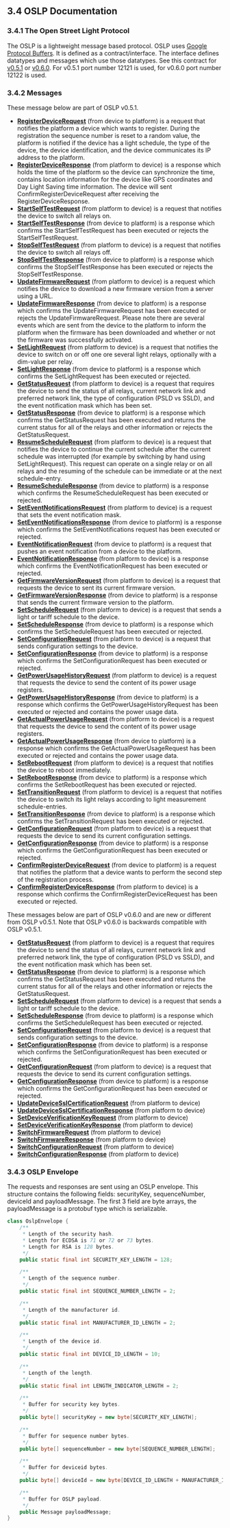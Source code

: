## 3.4 OSLP Documentation


### 3.4.1 The Open Street Light Protocol

The OSLP is a lightweight message based protocol. OSLP uses [Google Protocol Buffers](https://developers.google.com/protocol-buffers/?hl=en). It is defined as a contract/interface. The interface defines datatypes and messages which use those datatypes.
See this contract for [v0.5.1](./oslp/v0.5.1/oslp.proto.v0.5.1.md) or [v0.6.0](./oslp/v0.5.1/oslp.proto.v0.6.0.md).
For v0.5.1 port number 12121 is used, for v0.6.0 port number 12122 is used.

### 3.4.2 Messages

These message below are part of OSLP v0.5.1.

- **[RegisterDeviceRequest](./oslp/v0.5.1/RegisterDevice.md)** (from device to platform) is a request that notifies the platform a device which wants to register. During the registration the sequence number is reset to a random value, the platform is notified if the device has a light schedule, the type of the device, the device identification, and the device communicates its IP address to the platform.
- **[RegisterDeviceResponse](./oslp/v0.5.1/RegisterDevice.md)** (from platform to device) is a response which holds the time of the platform so the device can synchronize the time, contains location information for the device like GPS coordinates and Day Light Saving time information. The device will sent ConfirmRegisterDeviceRequest after receiving the RegisterDeviceResponse.
- **[StartSelfTestRequest](./oslp/v0.5.1/StartSelfTest.md)** (from platform to device) is a request that notifies the device to switch all relays on.
- **[StartSelfTestResponse](./oslp/v0.5.1/StartSelfTest.md)** (from device to platform) is a response which confirms the StartSelfTestRequest has been executed or rejects the StartSelfTestRequest.
- **[StopSelfTestRequest](./oslp/v0.5.1/StopSelfTest.md)** (from platform to device) is a request that notifies the device to switch all relays off.
- **[StopSelfTestResponse](./oslp/v0.5.1/StopSelfTest.md)** (from device to platform) is a response which confirms the StopSelfTestResponse has been executed or rejects the StopSelfTestResponse.
- **[UpdateFirmwareRequest](./oslp/v0.5.1/UpdateFirmware.md)** (from platform to device) is a request which notifies the device to download a new firmware version from a server using a URL.
- **[UpdateFirmwareResponse](./oslp/v0.5.1/UpdateFirmware.md)** (from device to platform) is a response which confirms the UpdateFirmwareRequest has been executed or rejects the UpdateFirmwareRequest. Please note there are several events which are sent from the device to the platform to inform the platform when the firmware has been downloaded and whether or not the firmware was successfully activated.
- **[SetLightRequest](./oslp/v0.5.1/SetLight.md)** (from platform to device) is a request that notifies the device to switch on or off one ore several light relays, optionally with a dim-value per relay.
- **[SetLightResponse](./oslp/v0.5.1/SetLight.md)** (from device to platform) is a response which confirms the SetLightRequest has been executed or rejected.
- **[GetStatusRequest](./oslp/v0.5.1/GetStatus.md)** (from platform to device) is a request that requires the device to send the status of all relays, current network link and preferred network link, the type of configuration (PSLD vs SSLD), and the event notification mask which has been set.
- **[GetStatusResponse](./oslp/v0.5.1/GetStatus.md)** (from device to platform) is a response which confirms the GetStatusRequest has been executed and returns the current status for all of the relays and other information or rejects the GetStatusRequest.
- **[ResumeScheduleRequest](./oslp/v0.5.1/ResumeSchedule.md)** (from platform to device) is a request that notifies the device to continue the current schedule after the current schedule was interrupted (for example by switching by hand using SetLightRequest). This request can operate on a single relay or on all relays and the resuming of the schedule can be immediate or at the next schedule-entry.
- **[ResumeScheduleResponse](./oslp/v0.5.1/ResumeSchedule.md)** (from device to platform) is a response which confirms the ResumeScheduleRequest has been executed or rejected.
- **[SetEventNotificationsRequest](./oslp/v0.5.1/SetEventNotifications.md)** (from platform to device) is a request that sets the event notification mask.
- **[SetEventNotificationsResponse](./oslp/v0.5.1/SetEventNotifications.md)** (from device to platform) is a response which confirms the SetEventNotifications request has been executed or rejected.
- **[EventNotificationRequest](./oslp/v0.5.1/EventNotification.md)** (from device to platform) is a request that pushes an event notification from a device to the platform.
- **[EventNotificationResponse](./oslp/v0.5.1/EventNotification.md)** (from platform to device) is a response which confirms the EventNotificationRequest has been executed or rejected.
- **[GetFirmwareVersionRequest](./oslp/v0.5.1/GetFirmwareVersion.md)** (from platform to device) is a request that requests the device to sent its current firmware version.
- **[GetFirmwareVersionResponse](./oslp/v0.5.1/GetFirmwareVersion.md)** (from device to platform) is a response that sends the current firmware version to the platform.
- **[SetScheduleRequest](./oslp/v0.5.1/SetSchedule.md)** (from platform to device) is a request that sends a light or tariff schedule to the device.
- **[SetScheduleResponse](./oslp/v0.5.1/SetSchedule.md)** (from device to platform) is a response which confirms the SetScheduleRequest has been executed or rejected.
- **[SetConfigurationRequest](./oslp/v0.5.1/SetConfiguration.md)** (from platform to device) is a request that sends configuration settings to the device.
- **[SetConfigurationResponse](./oslp/v0.5.1/SetConfiguration.md)** (from device to platform) is a response which confirms the SetConfigurationRequest has been executed or rejected.
- **[GetPowerUsageHistoryRequest](./oslp/v0.5.1/GetPowerUsageHistory.md)** (from platform to device) is a request that requests the device to send the content of its power usage registers.
- **[GetPowerUsageHistoryResponse](./oslp/v0.5.1/GetPowerUsageHistory.md)** (from device to platform) is a response which confirms the GetPowerUsageHistoryRequest has been executed or rejected and contains the power usage data.
- **[GetActualPowerUsageRequest](./oslp/v0.5.1/GetActualPowerUsage.md)** (from platform to device) is a request that requests the device to send the content of its power usage registers.
- **[GetActualPowerUsageResponse](./oslp/v0.5.1/GetActualPowerUsage.md)** (from device to platform) is a response which confirms the GetActualPowerUsageRequest has been executed or rejected and contains the power usage data.
- **[SetRebootRequest](./oslp/v0.5.1/SetReboot.md)** (from platform to device) is a request that notifies the device to reboot immediately.
- **[SetRebootResponse](./oslp/v0.5.1/SetReboot.md)** (from device to platform) is a response which confirms the SetRebootRequest has been executed or rejected.
- **[SetTransitionRequest](./oslp/v0.5.1/SetTransition.md)** (from platform to device) is a request that notifies the device to switch its light relays according to light measurement schedule-entries.
- **[SetTransitionResponse](./oslp/v0.5.1/SetTransition.md)** (from device to platform) is a response which confirms the SetTransitionRequest has been executed or rejected.
- **[GetConfigurationRequest](./oslp/v0.5.1/GetConfiguration.md)** (from platform to device) is a request that requests the device to send its current configuration settings.
- **[GetConfigurationResponse](./oslp/v0.5.1/GetConfiguration.md)** (from device to platform) is a response which confirms the GetConfigurationRequest has been executed or rejected.
- **[ConfirmRegisterDeviceRequest](./oslp/v0.5.1/ConfirmRegisterDevice.md)** (from device to platform) is a request that notifies the platform that a device wants to perform the second step of the registration process.
- **[ConfirmRegisterDeviceResponse](./oslp/v0.5.1/ConfirmRegisterDevice.md)** (from platform to device) is a response which confirms the ConfirmRegisterDeviceRequest has been executed or rejected.

These messages below are part of OSLP v0.6.0 and are new or different from OSLP v0.5.1. Note that OSLP v0.6.0 is backwards compatible with OSLP v0.5.1.

- **[GetStatusRequest](./oslp/v0.6.0/GetStatus.md)** (from platform to device) is a request that requires the device to send the status of all relays, current network link and preferred network link, the type of configuration (PSLD vs SSLD), and the event notification mask which has been set.
- **[GetStatusResponse](./oslp/v0.6.0/GetStatus.md)** (from device to platform) is a response which confirms the GetStatusRequest has been executed and returns the current status for all of the relays and other information or rejects the GetStatusRequest.
- **[SetScheduleRequest](./oslp/v0.6.0/SetSchedule.md)** (from platform to device) is a request that sends a light or tariff schedule to the device.
- **[SetScheduleResponse](./oslp/v0.6.0/SetSchedule.md)** (from device to platform) is a response which confirms the SetScheduleRequest has been executed or rejected.
- **[SetConfigurationRequest](./oslp/v0.6.0/SetConfiguration.md)** (from platform to device) is a request that sends configuration settings to the device.
- **[SetConfigurationResponse](./oslp/v0.6.0/SetConfiguration.md)** (from device to platform) is a response which confirms the SetConfigurationRequest has been executed or rejected.
- **[GetConfigurationRequest](./oslp/v0.6.0/GetConfiguration.md)** (from platform to device) is a request that requests the device to send its current configuration settings.
- **[GetConfigurationResponse](./oslp/v0.6.0/GetConfiguration.md)** (from device to platform) is a response which confirms the GetConfigurationRequest has been executed or rejected.
- **[UpdateDeviceSslCertificationRequest](./oslp/v0.6.0/UpdateDeviceSslCertificationRequest.md)** (from platform to device)
- **[UpdateDeviceSslCertificationResponse](./oslp/v0.6.0/UpdateDeviceSslCertificationResponse.md)** (from platform to device)
- **[SetDeviceVerificationKeyRequest](./oslp/v0.6.0/SetDeviceVerificationKeyRequest.md)** (from platform to device)
- **[SetDeviceVerificationKeyResponse](./oslp/v0.6.0/SetDeviceVerificationKeyResponse.md)** (from platform to device)
- **[SwitchFirmwareRequest](./oslp/v0.6.0/SwitchFirmwareRequest.md)** (from platform to device)
- **[SwitchFirmwareResponse](./oslp/v0.6.0/SwitchFirmwareResponse.md)** (from platform to device)
- **[SwitchConfigurationRequest](./oslp/v0.6.0/SwitchConfigurationRequest.md)** (from platform to device)
- **[SwitchConfigurationResponse](./oslp/v0.6.0/SwitchConfigurationResponse.md)** (from platform to device)

### 3.4.3 OSLP Envelope

The requests and responses are sent using an OSLP envelope. This structure contains the following fields: securityKey, sequenceNumber, deviceId and payloadMessage. The first 3 field are byte arrays, the payloadMessage is a protobuf type which is serializable.

``` java
class OslpEnvelope {
    /**
     * Length of the security hash.
	 * Length for ECDSA is 71 or 72 or 73 bytes.
     * Length for RSA is 128 bytes.
     */
    public static final int SECURITY_KEY_LENGTH = 128;

    /**
     * Length of the sequence number.
     */
    public static final int SEQUENCE_NUMBER_LENGTH = 2;

    /**
     * Length of the manufacturer id.
     */
    public static final int MANUFACTURER_ID_LENGTH = 2;

    /**
     * Length of the device id.
     */
    public static final int DEVICE_ID_LENGTH = 10;

    /**
     * Length of the length.
     */
    public static final int LENGTH_INDICATOR_LENGTH = 2;

    /**
     * Buffer for security key bytes.
     */
    public byte[] securityKey = new byte[SECURITY_KEY_LENGTH];

    /**
     * Buffer for sequence number bytes.
     */
    public byte[] sequenceNumber = new byte[SEQUENCE_NUMBER_LENGTH];

    /**
     * Buffer for deviceid bytes.
     */
    public byte[] deviceId = new byte[DEVICE_ID_LENGTH + MANUFACTURER_ID_LENGTH];

    /**
     * Buffer for OSLP payload.
     */
    public Message payloadMessage;
}
```
